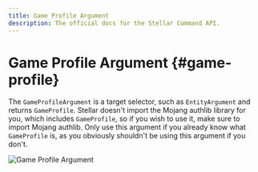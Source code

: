 ```yaml
---
title: Game Profile Argument
description: The official docs for the Stellar Command API.
---
```


# Game Profile Argument {#game-profile}

The `GameProfileArgument` is a target selector, such as `EntityArgument` and returns `GameProfile`. Stellar doesn't import the Mojang authlib library for you, which includes `GameProfile`, so if you wish to use it, make sure to import Mojang authlib. Only use this argument if you already know what `GameProfile` is, as you obviously shouldn't be using this argument if you don't.

![Game Profile Argument](https://cdn.lutto.dev/stellar/gifs/entities/entity.gif)